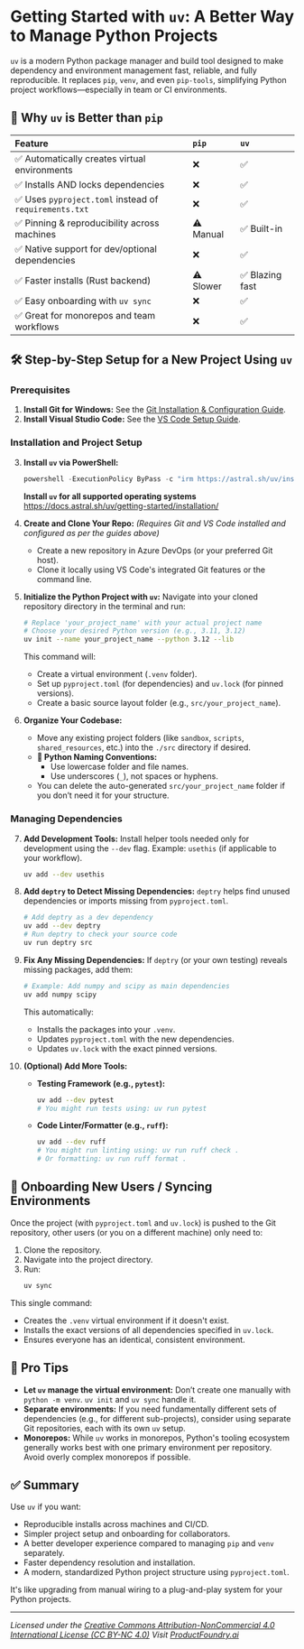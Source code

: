 # Getting Started with `uv`: A Better Way to Manage Python Projects

`uv` is a modern Python package manager and build tool designed to make dependency and environment management fast, reliable, and fully reproducible. It replaces `pip`, `venv`, and even `pip-tools`, simplifying Python project workflows—especially in team or CI environments.

## 🚀 Why `uv` is Better than `pip`

| Feature                                        | `pip`      | `uv`         |
| :--------------------------------------------- | :--------- | :----------- |
| ✅ Automatically creates virtual environments    | ❌         | ✅           |
| ✅ Installs AND locks dependencies             | ❌         | ✅           |
| ✅ Uses `pyproject.toml` instead of `requirements.txt` | ❌         | ✅           |
| ✅ Pinning & reproducibility across machines   | ⚠️ Manual  | ✅ Built-in  |
| ✅ Native support for dev/optional dependencies | ❌         | ✅           |
| ✅ Faster installs (Rust backend)              | ⚠️ Slower  | ✅ Blazing fast|
| ✅ Easy onboarding with `uv sync`              | ❌         | ✅           |
| ✅ Great for monorepos and team workflows      | ❌         | ✅           |

## 🛠️ Step-by-Step Setup for a New Project Using `uv`

### Prerequisites

1.  **Install Git for Windows:** See the [Git Installation & Configuration Guide](./Git-for-windows.md).
2.  **Install Visual Studio Code:** See the [VS Code Setup Guide](../foundational/VSCode.md).

### Installation and Project Setup

3.  **Install `uv` via PowerShell:**
    ```powershell
    powershell -ExecutionPolicy ByPass -c "irm https://astral.sh/uv/install.ps1 | iex"
    ```
    
    **Install `uv` for all supported operating systems**
    https://docs.astral.sh/uv/getting-started/installation/


4.  **Create and Clone Your Repo:**
    *(Requires Git and VS Code installed and configured as per the guides above)*
    - Create a new repository in Azure DevOps (or your preferred Git host).
    - Clone it locally using VS Code's integrated Git features or the command line.

5.  **Initialize the Python Project with `uv`:**
    Navigate into your cloned repository directory in the terminal and run:
    ```bash
    # Replace 'your_project_name' with your actual project name
    # Choose your desired Python version (e.g., 3.11, 3.12)
    uv init --name your_project_name --python 3.12 --lib
    ```
    This command will:
    - Create a virtual environment (`.venv` folder).
    - Set up `pyproject.toml` (for dependencies) and `uv.lock` (for pinned versions).
    - Create a basic source layout folder (e.g., `src/your_project_name`).

6.  **Organize Your Codebase:**
    - Move any existing project folders (like `sandbox`, `scripts`, `shared_resources`, etc.) into the `./src` directory if desired.
    - **📌 Python Naming Conventions:**
        - Use lowercase folder and file names.
        - Use underscores (`_`), not spaces or hyphens.
    - You can delete the auto-generated `src/your_project_name` folder if you don’t need it for your structure.

### Managing Dependencies

7.  **Add Development Tools:**
    Install helper tools needed only for development using the `--dev` flag. Example: `usethis` (if applicable to your workflow).
    ```bash
    uv add --dev usethis
    ```

8.  **Add `deptry` to Detect Missing Dependencies:**
    `deptry` helps find unused dependencies or imports missing from `pyproject.toml`.
    ```bash
    # Add deptry as a dev dependency
    uv add --dev deptry
    # Run deptry to check your source code
    uv run deptry src
    ```

9.  **Fix Any Missing Dependencies:**
    If `deptry` (or your own testing) reveals missing packages, add them:
    ```bash
    # Example: Add numpy and scipy as main dependencies
    uv add numpy scipy
    ```
    This automatically:
    - Installs the packages into your `.venv`.
    - Updates `pyproject.toml` with the new dependencies.
    - Updates `uv.lock` with the exact pinned versions.

10. **(Optional) Add More Tools:**
    - **Testing Framework (e.g., `pytest`):**
      ```bash
      uv add --dev pytest
      # You might run tests using: uv run pytest
      ```
    - **Code Linter/Formatter (e.g., `ruff`):**
      ```bash
      uv add --dev ruff
      # You might run linting using: uv run ruff check .
      # Or formatting: uv run ruff format .
      ```

## 👥 Onboarding New Users / Syncing Environments

Once the project (with `pyproject.toml` and `uv.lock`) is pushed to the Git repository, other users (or you on a different machine) only need to:

1.  Clone the repository.
2.  Navigate into the project directory.
3.  Run:
    ```bash
    uv sync
    ```
This single command:
- Creates the `.venv` virtual environment if it doesn't exist.
- Installs the exact versions of all dependencies specified in `uv.lock`.
- Ensures everyone has an identical, consistent environment.

## 🧠 Pro Tips

- **Let `uv` manage the virtual environment:** Don’t create one manually with `python -m venv`. `uv init` and `uv sync` handle it.
- **Separate environments:** If you need fundamentally different sets of dependencies (e.g., for different sub-projects), consider using separate Git repositories, each with its own `uv` setup.
- **Monorepos:** While `uv` works in monorepos, Python's tooling ecosystem generally works best with one primary environment per repository. Avoid overly complex monorepos if possible.

## ✅ Summary

Use `uv` if you want:
- Reproducible installs across machines and CI/CD.
- Simpler project setup and onboarding for collaborators.
- A better developer experience compared to managing `pip` and `venv` separately.
- Faster dependency resolution and installation.
- A modern, standardized Python project structure using `pyproject.toml`.

It's like upgrading from manual wiring to a plug-and-play system for your Python projects.

---
*Licensed under the [Creative Commons Attribution-NonCommercial 4.0 International License (CC BY-NC 4.0)](https://creativecommons.org/licenses/by-nc/4.0/)*
*Visit [ProductFoundry.ai](https://productfoundry.ai)*
